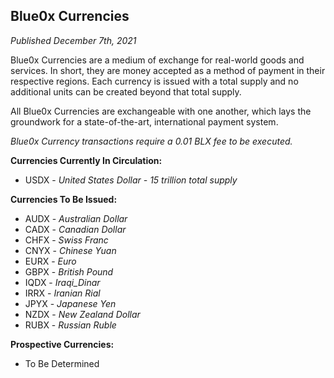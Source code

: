 ## **Blue0x Currencies** ##

_Published December 7th, 2021_

Blue0x Currencies are a medium of exchange for real-world goods and services. In short, they are money accepted as a method of payment in their respective regions.  Each currency is issued with a total supply and no additional units can be created beyond that total supply.  

All Blue0x Currencies are exchangeable with one another, which lays the groundwork for a state-of-the-art, international payment system.

_Blue0x Currency transactions require a 0.01 BLX fee to be executed._

**Currencies Currently In Circulation:**

* USDX - _United States Dollar - 15 trillion total supply_ 

**Currencies To Be Issued:**

* AUDX - _Australian Dollar_
* CADX - _Canadian Dollar_
* CHFX - _Swiss Franc_
* CNYX - _Chinese Yuan_
* EURX - _Euro_
* GBPX - _British Pound_
* IQDX - _Iraqi_Dinar_
* IRRX - _Iranian Rial_
* JPYX - _Japanese Yen_
* NZDX - _New Zealand Dollar_
* RUBX - _Russian Ruble_

**Prospective Currencies:**

* To Be Determined


